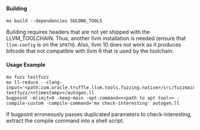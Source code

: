 #### Building

`mx build --dependencies SULONG_TOOLS`

Building requires headers that are not yet shipped with the LLVM_TOOLCHAIN. Thus, another
llvm installation is needed (ensure that `llvm-config` is on the `$PATH`). Also, llvm 10
does not work as it produces bitcode that not compatible with llvm 9 that is used by the
toolchain.

#### Usage Example

    mx fuzz testfuzz
    mx ll-reduce --clang-input='<path:com.oracle.truffle.llvm.tools.fuzzing.native>/src/fuzzmain.c' testfuzz/<<timestamp>>/autogen.ll
    bugpoint -mlimit=0 -keep-main -opt-command=<<path to opt tool>> -compile-custom -compile-command='mx check-interesting' autogen.ll

If bugpoint erroneously passes duplicated parameters to check-interesting, extract the compile command into a shell script.
